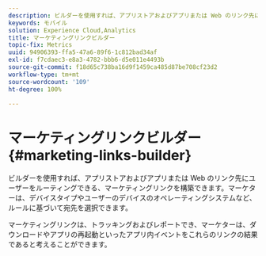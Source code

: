 ```yaml
---
description: ビルダーを使用すれば、アプリストアおよびアプリまたは Web のリンク先にユーザーをルーティングできる、マーケティングリンクを構築できます。マーケターは、デバイスタイプやユーザーのデバイスのオペレーティングシステムなど、ルールに基づいて宛先を選択できます。
keywords: モバイル
solution: Experience Cloud,Analytics
title: マーケティングリンクビルダー
topic-fix: Metrics
uuid: 94906393-ffa5-47a6-89f6-1c812bad34af
exl-id: f7cdaec3-e8a3-4782-bbb6-d5e011e4493b
source-git-commit: f18d65c738ba16d9f1459ca485d87be708cf23d2
workflow-type: tm+mt
source-wordcount: '109'
ht-degree: 100%

---
```


# マーケティングリンクビルダー{#marketing-links-builder}

ビルダーを使用すれば、アプリストアおよびアプリまたは Web のリンク先にユーザーをルーティングできる、マーケティングリンクを構築できます。マーケターは、デバイスタイプやユーザーのデバイスのオペレーティングシステムなど、ルールに基づいて宛先を選択できます。

マーケティングリンクは、トラッキングおよびレポートでき、マーケターは、ダウンロードやアプリの再起動といったアプリ内イベントをこれらのリンクの結果であると考えることができます。
